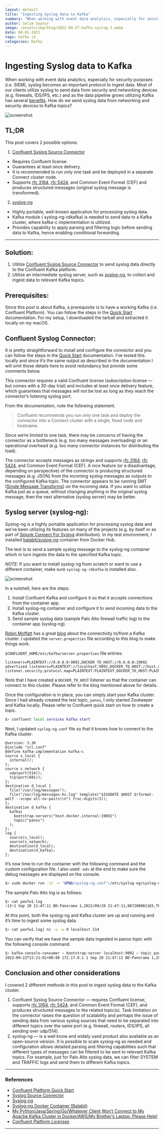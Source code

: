 ```yaml
---
layout: default
title: "Ingesting Syslog data to Kafka"
summary: "When working with event data analytics, especially for security purposes (i.e. SIEM), syslog becomes an important protocol to ingest data. Most of our clients utilize syslog ..."
author: Selim Seynur
image: /assets/img/blog/2022-09-27-kafka-syslog-1.webp
date: 08-01-2021
tags: kafka s3
categories: Kafka
---
```


# Ingesting Syslog data to Kafka

When working with event data analytics, especially for security purposes (i.e. SIEM), syslog becomes an important protocol to ingest data. Most of our clients utilize syslog to send data from security and networking devices (e.g. firewalls, IDS/IPS, etc.) and as the data pipeline grows utilizing Kafka has several [benefits](https://www.confluent.io/use-case/siem/). How do we send syslog data from networking and security devices to Kafka topics?

![screenshot](/assets/img/blog/2022-09-27-kafka-syslog-1.webp)

## TL;DR
This post covers 2 possible options:

1. [Confluent Syslog Source Connector](https://www.confluent.io/hub/confluentinc/kafka-connect-syslog)
- Requires Confluent license.
- Guarantees at least once delivery.
- It is recommended to run only one task and be deployed in a separate Connect cluster node.
- Supports [rfc 3164](https://tools.ietf.org/html/rfc3164), [rfc 5424](https://tools.ietf.org/html/rfc5424), and Common Event Format (CEF) and produces structured messages (original syslog message is transformed).
2. [syslog-ng](https://www.syslog-ng.com/products/open-source-log-management/)
- Highly portable, well-known application for processing syslog data.
- Kafka module ( syslog-ng-rdkafka) is needed to send data to a Kafka cluster, where kafka-c implementation is utilized.
- Provides capability to apply parsing and filtering logic before sending data to Kafka, hence enabling conditional forwarding.

---

## Solution:
1. Utilize [Confluent Syslog Source Connector](https://www.confluent.io/hub/confluentinc/kafka-connect-syslog) to send syslog data directly to the Confluent Kafka platform.
2. Utilize an intermediate syslog server, such as [syslog-ng](https://www.syslog-ng.com/products/open-source-log-management/), to collect and ingest data to relevant Kafka topics.

## Prerequisites:
Since this post is about Kafka, a prerequisite is to have a working Kafka (i.e. Confluent Platform). You can follow the steps in the [Quick Start](https://docs.confluent.io/platform/current/platform-quickstart.html#step-1-download-and-start-cp) documentation. For my setup, I downloaded the tarball and extracted it locally on my macOS.

## Confluent Syslog Connector:
It is pretty straightforward to install and configure the connector and you can follow the steps in the [Quick Start](https://docs.confluent.io/kafka-connectors/syslog/current/overview.html#quick-start) documentation. I’ve tested this locally and since it’s the same output as described in the documentation I will omit those details here to avoid redundancy but provide some comments below.

This connector requires a valid Confluent license (subscription license — but comes with a 30-day trial) and includes at least once delivery feature, which guarantees that messages will not be lost as long as they reach the connector’s listening syslog port.

From the documentation, note the following statement.

> Confluent recommends you run only one task and deploy the connector into a Connect cluster with a single, fixed node and hostname.

Since we’re limited to one task, there may be concerns of having the connector as a bottleneck (e.g. too many messages overloading) or an operational overhead (e.g. too many connector instances for distributing the load).

The connector accepts messages as strings and supports [rfc 3164](https://tools.ietf.org/html/rfc3164), [rfc 5424](https://tools.ietf.org/html/rfc5424), and Common Event Format (CEF). A nice feature (or a disadvantage, depending on perspective) of the connector is producing structured messages (e.g. JSON) from the incoming syslog messages as outputs to the configured Kafka topic. The connector appears to be running SMT ([Single Message Transforms](https://docs.confluent.io/cloud/current/connectors/single-message-transforms.html)) on the incoming data. If you want to utilize Kafka just as a queue, without changing anything in the original syslog message, then the next alternative (syslog server) may be better.

## Syslog server (syslog-ng):
Syslog-ng is a highly portable application for processing syslog data and we’ve been utilizing its features on many of the projects (e.g. by itself or as part of [Splunk Connect For Syslog](https://splunk.github.io/splunk-connect-for-syslog/main/) distribution). In my test environment, I installed [balabit/syslog-ng](https://hub.docker.com/r/balabit/syslog-ng/) container from Docker Hub.

The test is to send a sample syslog message to the syslog-ng container which in turn ingests the data to the specified Kafka topic.

_NOTE_: If you want to install syslog-ng from scratch or want to use a different container, make sure `syslog-ng-rdkafka` is installed also.

![screenshot](/assets/img/blog/2022-09-27-kafka-syslog-2.webp)

In a nutshell, here are the steps:
1. Install Confluent Kafka and configure it so that it accepts connections from the container app.
2. Install syslog-ng container and configure it to send incoming data to the Kafka cluster.
3. Send sample syslog data (sample Palo Alto firewall traffic log) to the container app (syslog-ng).

[Robin Moffatt](https://www.confluent.io/blog/author/robin-moffatt/) has a great [blog](https://www.confluent.io/blog/kafka-client-cannot-connect-to-broker-on-aws-on-docker-etc/) about the connectivity to/from a Kafka cluster. I updated the `server.properties` file according to this blog to make things work.

`$CONFLUENT_HOME/etc/kafka/server.properties` file entries:

```properties
listeners=PLAINTEXT://0.0.0.0:9092,DOCKER_TO_HOST://0.0.0.0:19092
advertised.listeners=PLAINTEXT://localhost:9092,DOCKER_TO_HOST://host.docker.internal:19092
listener.security.protocol.map=PLAINTEXT:PLAINTEXT,DOCKER_TO_HOST:PLAINTEXT
```

Note that I have created a `DOCKER_TO_HOST` listener so that the container can connect to this cluster. Please refer to the blog mentioned above for details.

Once the configuration is in place, you can simply start your Kafka cluster. Since I had already created the test topic, `panos`, I only started Zookeeper and Kafka locally. Please refer to Confluent quick start on how to create a topic.

```sh
$> confluent local services kafka start
```

Next, I updated `syslog-ng.conf` file so that it knows how to connect to the Kafka cluster.

```
@version: 3.38
@include "scl.conf"
@define kafka-implementation kafka-c
source s_local {
  internal();
};
source s_network {
  udp(port(514));
  tcp(port(601));
};
destination d_local {
  file("/var/log/messages");
  file("/var/log/messages-kv.log" template("$ISODATE $HOST $(format-welf --scope all-nv-pairs)\n") frac-digits(3));
};
destination d_kafka {
  kafka(
    bootstrap-servers("host.docker.internal:19092")
    topic("panos")
  );
};
log {
  source(s_local);
  source(s_network);
  destination(d_local);
  destination(d_kafka);
};
```

It’s now time to run the container with the following command and the custom configuration file. I also used `-edv` at the end to make sure the debug messages are displayed on the console.

```bash
$> sudo docker run -it -v "$PWD/syslog-ng.conf":/etc/syslog-ng/syslog-ng.conf -p 514:514/udp -p 601:601 --name balabit-syslog-ng balabit/syslog-ng:latest --no-caps -edv
```

The sample Palo Alto log is as follows:

```bash
$> cat panfw1.log
<13>1 Sep 20 21:47:11 BD-Panorama 1,2022/09/20 21:47:11,007200001165,TRAFFIC,end,1,2022/09/20 21:42:30,192.168.55.101,2.2.2.2,0.0.0.0,0.0.0.0,Permit All,tng\picard,,dns,vsys1,trust,untrust,tunnel.2,ethernet1/1,Syslog To Panorama,2022/09/20 21:42:30,57753,1,53909,53,0,0,0x64,udp,allow,74,74,0,1,2022/09/20 21:42:00,0,any,0,13457860836,0x8000000000000000,192.168.0.0–192.168.255.255,France,0,1,0,aged-out,15,0,0,0,,PA-VM,from-policy
```

At this point, both the syslog-ng and Kafka cluster are up and running and it’s time to ingest some syslog data.

```bash
$> cat panfw1.log| nc -u -w 0 localhost 514
```

You can verify that we have the sample data ingested in panos topic with the following console command.

```bash
$> kafka-console-consumer — bootstrap-server localhost:9092 — topic panos — from-beginning
2022–09–22T12:21:01+00:00 172.17.0.1 1 Sep 20 21:47:11 BD-Panorama 1,2022/09/20 21:47:11,007200001165,TRAFFIC,end,1,2022/09/20 21:42:30,192.168.55.101,2.2.2.2,0.0.0.0,0.0.0.0,Permit All,tng\picard,,dns,vsys1,trust,untrust,tunnel.2,ethernet1/1,Syslog To Panorama,2022/09/20 21:42:30,57753,1,53909,53,0,0,0x64,udp,allow,74,74,0,1,2022/09/20 21:42:00,0,any,0,13457860836,0x8000000000000000,192.168.0.0–192.168.255.255,France,0,1,0,aged-out,15,0,0,0,,PA-VM,from-policy
```

## Conclusion and other considerations
I covered 2 different methods in this post to ingest syslog data to the Kafka cluster.

1. Confluent Syslog Source Connector — requires Confluent license, supports [rfc 3164](https://tools.ietf.org/html/rfc3164), [rfc 5424](https://tools.ietf.org/html/rfc5424), and Common Event Format (CEF), and produces structured messages to the related topic(s). Task limitation on the connector raises the question of scalability and perhaps the issue of sending data from various syslog sources that need to be separated into different topics over the same port (e.g. firewall, routers, IDS/IPS, all sending over udp/514).
2. syslog-ng — is a well know and widely used product also available as an open-source version. It is possible to scale syslog-ng as needed and configuration allows detailed parsing and filtering capabilities such that different types of messages can be filtered to be sent to relevant Kafka topics. For example, just for Palo Alto syslog data, we can filter SYSTEM and TRAFFIC logs and send them to different Kafka topics.

---

### References
- [Confluent Platform Quick Start](htts://docs.confluent.io/platform/current/platform-quickstart.html#step-1-download-and-start-cp)
- [Syslog Source Connector](htts://www.confluent.io/hub/confluentinc/kafka-connect-syslog)
- [Syslog-ng](htts://www.syslog-ng.com/products/open-source-log-management/)
- [Syslog-ng Docker Container (Balabit)](htts://hub.docker.com/r/balabit/syslog-ng/)
- [My Python/Java/Spring/Go/Whatever Client Won’t Connect to My Apache Kafka Cluster in Docker/AWS/My Brother’s Laptop. Please Help!](htts://www.confluent.io/blog/kafka-client-cannot-connect-to-broker-on-aws-on-docker-etc/)
- [Confluent Platform Licenses](htts://docs.confluent.io/platform/7.2.1/installation/license.html)

---
